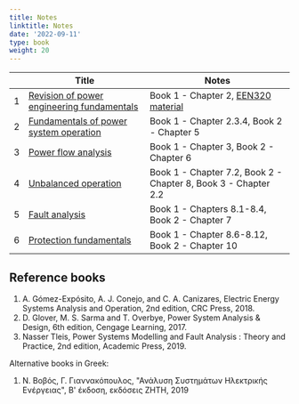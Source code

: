 ```yaml
---
title: Notes
linktitle: Notes
date: '2022-09-11'
type: book
weight: 20
---
```


|  | Title | Notes |
|-----------------|------------|------------|
|1| [Revision of power engineering fundamentals](https://www.dropbox.com/s/em47fq5qpxcwxsp/lecture_part1_presentation.pdf?dl=0) | Book 1 - Chapter 2, [EEN320 material](https://sps.cut.ac.cy/courses/een320/) |
|2| [Fundamentals of power system operation](https://www.dropbox.com/s/0cd25aoo2fqun70/lecture_part2_presentation.pdf?dl=0)| Book 1 - Chapter 2.3.4, Book 2 - Chapter 5  |
|3| [Power flow analysis](https://www.dropbox.com/s/4lqqa0fovdqoqyf/lecture_part3_presentation.pdf?dl=0) | Book 1 - Chapter 3, Book 2 - Chapter 6|
|4| [Unbalanced operation](https://www.dropbox.com/s/at4v7kbbng69d9c/lecture_part4_presentation.pdf?dl=0) |  Book 1 - Chapter 7.2, Book 2 - Chapter 8, Book 3 - Chapter 2.2 |
|5| [Fault analysis](https://www.dropbox.com/s/0sz1jxo0hbhw4n4/lecture_part5_presentation.pdf?dl=0) |  Book 1 - Chapters 8.1-8.4, Book 2 - Chapter 7  | 
|6| [Protection fundamentals](https://www.dropbox.com/s/afl3svrmgj3arxk/lecture_part6_presentation.pdf?dl=0) |  Book 1 - Chapter 8.6-8.12, Book 2 - Chapter 10 |

## Reference books

1. A. Gómez-Expósito, A. J. Conejo, and C. A. Canizares, Electric Energy Systems Analysis and Operation, 2nd edition, CRC Press, 2018.
2. D. Glover, M. S. Sarma and T. Overbye, Power System Analysis & Design, 6th edition, Cengage Learning, 2017.
3. Nasser Tleis, Power Systems Modelling and Fault Analysis : Theory and Practice, 2nd edition, Academic Press, 2019.

Alternative books in Greek:

1. Ν. Βοβός, Γ. Γιαννακόπουλος, "Ανάλυση Συστημάτων Ηλεκτρικής Ενέργειας", Β' έκδοση, εκδόσεις ΖΗΤΗ, 2019
